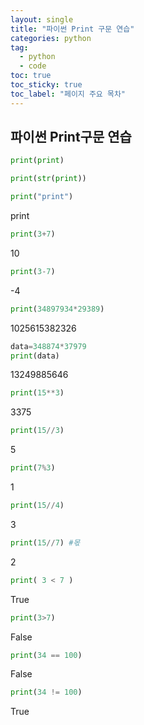```yaml
---
layout: single
title: "파이썬 Print 구문 연습"
categories: python
tag:
  - python
  - code
toc: true
toc_sticky: true
toc_label: "페이지 주요 목차"
---
```


## 파이썬 Print구문 연습

```python
print(print)
```

```python
print(str(print))
```

```python
print("print")
```

print

```python
print(3+7)
```

10

```python
print(3-7)
```

-4

```python
print(34897934*29389)
```

1025615382326

```python
data=348874*37979
print(data)
```

13249885646

```python
print(15**3)
```

3375

```python
print(15//3)
```

5

```python
print(7%3)
```

1

```python
print(15//4)
```

3

```python
print(15//7) #몫
```

2

```python
print( 3 < 7 )
```

True

```python
print(3>7)
```

False

```python
print(34 == 100)
```

False

```python
print(34 != 100)
```

True
